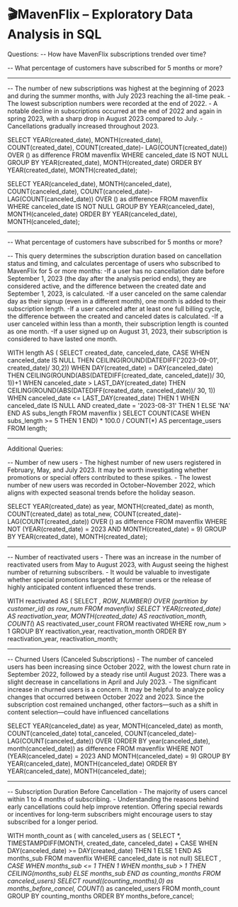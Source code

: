 # 🎬**MavenFlix – Exploratory Data Analysis in SQL** 


Questions:
-- How have MavenFlix subscriptions trended over time?

-- What percentage of customers have subscribed for 5 months or more?

-----------------------------------------------------------------------------------------------

-- The number of new subscriptions was highest at the beginning of 2023 and during the summer months, with July 2023 reaching the all-time peak.
	- The lowest subscription numbers were recorded at the end of 2022.
	- A notable decline in subscriptions occurred at the end of 2022 and again in spring 2023, with a sharp drop in August 2023 compared to July.
	- Cancellations gradually increased throughout 2023.
  


SELECT YEAR(created_date), MONTH(created_date), COUNT(created_date), COUNT(created_date)- LAG(COUNT(created_date)) OVER () as difference
FROM mavenflix
WHERE canceled_date IS NOT NULL
GROUP BY YEAR(created_date), MONTH(created_date)
ORDER BY YEAR(created_date), MONTH(created_date);

SELECT YEAR(canceled_date), MONTH(canceled_date), COUNT(canceled_date), COUNT(canceled_date)- LAG(COUNT(canceled_date)) OVER () as difference
FROM mavenflix
WHERE canceled_date IS NOT NULL
GROUP BY YEAR(canceled_date), MONTH(canceled_date)
ORDER BY YEAR(canceled_date), MONTH(canceled_date);

-----------------------------------------------------------------------------------------------

-- What percentage of customers have subscribed for 5 months or more?

-- This query determines the subscription duration based on cancellation status and timing, and calculates percentage of users who subscribed to MavenFlix for 5 or more months:
	-If a user has no cancellation date before September 1, 2023 (the day after the analysis period ends), they are considered active, and the difference between the created date and September 1, 2023, is calculated.
	-If a user canceled on the same calendar day as their signup (even in a different month), one month is added to their subscription length.
	-If a user canceled after at least one full billing cycle, the difference between the created and canceled dates is calculated.
	-If a user canceled within less than a month, their subscription length is counted as one month.
	-If a user signed up on August 31, 2023, their subscription is considered to have lasted one month.

 WITH length AS (
 SELECT created_date, canceled_date, 
    CASE 
        WHEN canceled_date IS NULL THEN 
            CEILING(ROUND(DATEDIFF('2023-09-01', created_date)/ 30,2))
        WHEN DAY(created_date) = DAY(canceled_date) THEN 
            CEILING(ROUND(ABS(DATEDIFF(created_date, canceled_date))/ 30, 1))+1
        WHEN canceled_date > LAST_DAY(created_date) THEN 
            CEILING(ROUND(ABS(DATEDIFF(created_date, canceled_date))/ 30, 1))
        WHEN canceled_date <= LAST_DAY(created_date) THEN 1
        WHEN canceled_date IS NULL AND created_date = '2023-08-31' THEN 1
        ELSE 'NA'
    END AS subs_length
FROM mavenflix
)
SELECT 
    COUNT(CASE WHEN subs_length >= 5 THEN 1 END) * 100.0 / COUNT(*) AS percentage_users
FROM length;

-----------------------------------------------------------------------------------------------

Additional Queries:

-- Number of new users
	- The highest number of new users registered in February, May, and July 2023. It may be worth investigating whether promotions or special offers contributed to these spikes.
	- The lowest number of new users was recorded in October–November 2022, which aligns with expected seasonal trends before the holiday season.


SELECT YEAR(created_date) as year, MONTH(created_date) as month, COUNT(created_date) as total_new, COUNT(created_date)- LAG(COUNT(created_date)) OVER () as difference
FROM mavenflix
WHERE NOT (YEAR(created_date) = 2023 AND MONTH(created_date) = 9)
GROUP BY YEAR(created_date), MONTH(created_date);

------------------------------------

-- Number of reactivated users
	- There was an increase in the number of reactivated users from May to August 2023, with August seeing the highest number of returning subscribers.
	- It would be valuable to investigate whether special promotions targeted at former users or the release of highly anticipated content influenced these trends. 


WITH reactivated AS (
SELECT *, 
	ROW_NUMBER() OVER (partition by customer_id) as row_num
FROM mavenflix)
SELECT 
	YEAR(created_date) AS reactivation_year,
    MONTH(created_date) AS reactivation_month,
    COUNT(*) AS reactivated_user_count
FROM reactivated
WHERE row_num > 1
GROUP BY reactivation_year, reactivation_month
ORDER BY reactivation_year, reactivation_month;

------------------------------------

-- Churned Users (Canceled Subscriptions)
	- The number of canceled users has been increasing since October 2022, with the lowest churn rate in September 2022, followed by a steady rise until August 2023. There was a slight decrease in cancellations in April and July 2023.
	- The significant increase in churned users is a concern. It may be helpful to analyze policy changes that occurred between October 2022 and 2023. Since the subscription cost remained unchanged, other factors—such as a shift in content selection—could have influenced cancellations

SELECT YEAR(canceled_date) as year, MONTH(canceled_date) as month, COUNT(canceled_date) total_canceled, COUNT(canceled_date)-LAG(COUNT(canceled_date)) OVER (ORDER BY year(canceled_date), month(canceled_date)) as difference
FROM mavenflix
WHERE NOT (YEAR(canceled_date) = 2023 AND MONTH(canceled_date) = 9)
GROUP BY YEAR(canceled_date), MONTH(canceled_date)
ORDER BY YEAR(canceled_date), MONTH(canceled_date);

------------------------------------

-- Subscription Duration Before Cancellation
	- The majority of users cancel within 1 to 4 months of subscribing.
	- Understanding the reasons behind early cancellations could help improve retention. Offering special rewards or incentives for long-term subscribers might encourage users to stay subscribed for a longer period.

WITH month_count as (
with canceled_users as (
	SELECT *, 
	TIMESTAMPDIFF(MONTH, created_date, canceled_date) 
        + CASE 
            WHEN DAY(canceled_date) >= DAY(created_date) THEN 1 
            ELSE 1 
          END AS months_sub
FROM mavenflix
WHERE canceled_date is not null)
SELECT *, CASE
	WHEN months_sub <= 1 THEN 1
    WHEN months_sub > 1 THEN CEILING(months_sub)
    ELSE months_sub
    END as counting_months
FROM canceled_users)
SELECT round((counting_months),0) as months_before_cancel, COUNT(*) as canceled_users
FROM month_count
GROUP BY counting_months
ORDER BY months_before_cancel;
